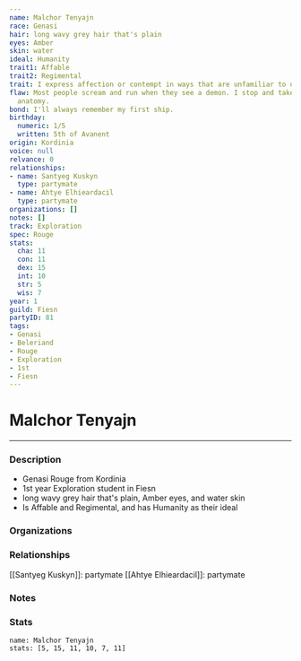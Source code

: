 ```yaml
---
name: Malchor Tenyajn
race: Genasi
hair: long wavy grey hair that's plain
eyes: Amber
skin: water
ideal: Humanity
trait1: Affable
trait2: Regimental
trait: I express affection or contempt in ways that are unfamiliar to others.
flaw: Most people scream and run when they see a demon. I stop and take notes on its
  anatomy.
bond: I'll always remember my first ship.
birthday:
  numeric: 1/5
  written: 5th of Avanent
origin: Kordinia
voice: null
relvance: 0
relationships:
- name: Santyeg Kuskyn
  type: partymate
- name: Ahtye Elhieardacil
  type: partymate
organizations: []
notes: []
track: Exploration
spec: Rouge
stats:
  cha: 11
  con: 11
  dex: 15
  int: 10
  str: 5
  wis: 7
year: 1
guild: Fiesn
partyID: 81
tags:
- Genasi
- Beleriand
- Rouge
- Exploration
- 1st
- Fiesn
---
```

# Malchor Tenyajn
---
### Description
- Genasi Rouge from Kordinia
- 1st year Exploration student in Fiesn
- long wavy grey hair that's plain, Amber eyes, and water skin
- Is Affable and Regimental, and has Humanity as their ideal

### Organizations

### Relationships
[[Santyeg Kuskyn]]: partymate
[[Ahtye Elhieardacil]]: partymate

### Notes

### Stats
```statblock
name: Malchor Tenyajn
stats: [5, 15, 11, 10, 7, 11]
```